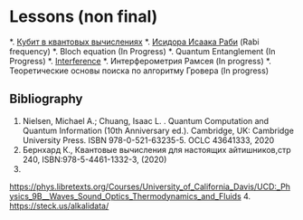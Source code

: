 
# Lessons (non final)

*. [Кубит в квантовых вычислениях](https://github.com/sci4ever/QSLesson/blob/main/Theory/QBit%20in%20QComputing.ipynb)
*. [Исидора Исаака Раби](https://github.com/sci4ever/QSLesson/blob/main/Theory/Rabi%20frequency.ipynb) (Rabi frequency)
*. Bloch equation (In Progress)
*. Quantum Entanglement (In Progress)
*. [Interference](https://github.com/sci4ever/QSLesson/blob/main/Theory/Interference.ipynb) 
*. Интерферометрия Рамсея (In progress)
*. Теоретические основы поиска по алгоритму Гровера (In progress)

## Bibliography

1. Nielsen, Michael A.; Chuang, Isaac L. . Quantum Computation and Quantum Information (10th Anniversary ed.). Cambridge, UK: Cambridge University Press. ISBN 978-0-521-63235-5. OCLC 43641333, 2020
2. Бернхард К., Квантовые вычисления для настоящих айтишников,стр 240, ISBN:978-5-4461-1332-3, (2020)
3. 
 https://phys.libretexts.org/Courses/University_of_California_Davis/UCD:_Physics_9B__Waves_Sound_Optics_Thermodynamics_and_Fluids
4. https://steck.us/alkalidata/


